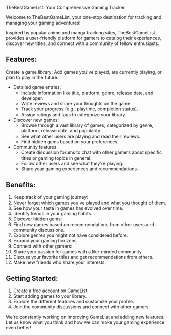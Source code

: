 TheBestGameList: Your Comprehensive Gaming Tracker

Welcome to TheBestGameList, your one-stop destination for tracking and managing your gaming adventures!

Inspired by popular anime and manga tracking sites, TheBestGameList provides a user-friendly platform for gamers to catalog their experiences, discover new titles, and connect with a community of fellow enthusiasts.

## Features:

Create a game library: Add games you've played, are currently playing, or plan to play in the future.
- Detailed game entries:
    - Include information like title, platform, genre, release date, and developer.
    - Write reviews and share your thoughts on the game.
    - Track your progress (e.g., playtime, completion status).
    - Assign ratings and tags to categorize your library.
- Discover new games:
    - Browse through a vast library of games, categorized by genre, platform, release date, and popularity.
    - See what other users are playing and read their reviews.
    - Find hidden gems based on your preferences.
- Community features:
    - Create discussion forums to chat with other gamers about specific titles or gaming topics in general.
    - Follow other users and see what they're playing.
    - Share your gaming experiences and recommendations.

## Benefits:

1. Keep track of your gaming journey:
2. Never forget which games you've played and what you thought of them.
3. See how your taste in games has evolved over time.
4. Identify trends in your gaming habits.
5. Discover hidden gems:
6. Find new games based on recommendations from other users and community discussions.
7. Explore genres you might not have considered before.
8. Expand your gaming horizons.
9. Connect with other gamers:
10. Share your passion for games with a like-minded community.
11. Discuss your favorite titles and get recommendations from others.
12. Make new friends who share your interests.

## Getting Started:

1. Create a free account on GameList.
2. Start adding games to your library.
3. Explore the different features and customize your profile.
4. Join the community discussions and connect with other gamers.

We're constantly working on improving GameList and adding new features. Let us know what you think and how we can make your gaming experience even better!

